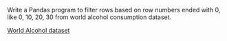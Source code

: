 Write a Pandas program to filter rows based on row numbers ended with 0, like 0, 10, 20, 30 from world alcohol consumption dataset.

[World Alcohol dataset](https://docs.google.com/spreadsheets/d/1dB2vIsHkKZ0zunDVwNSy-zXLfFKGtomxB7DEJBMxef8/edit?usp=sharing)
